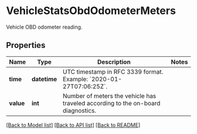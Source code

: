 # VehicleStatsObdOdometerMeters

Vehicle OBD odometer reading.
## Properties
Name | Type | Description | Notes
------------ | ------------- | ------------- | -------------
**time** | **datetime** | UTC timestamp in RFC 3339 format. Example: &#x60;2020-01-27T07:06:25Z&#x60;. | 
**value** | **int** | Number of meters the vehicle has traveled according to the on-board diagnostics. | 

[[Back to Model list]](../README.md#documentation-for-models) [[Back to API list]](../README.md#documentation-for-api-endpoints) [[Back to README]](../README.md)


